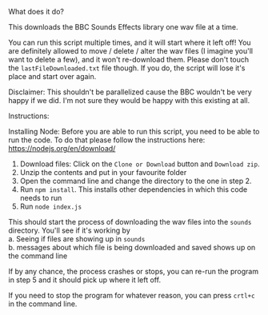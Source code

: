 What does it do?

This downloads the BBC Sounds Effects library one wav file at a time.

You can run this script multiple times, and it will start where it left off!  You are definitely allowed to move / delete / alter the wav files (I imagine you'll want to delete a few), and it won't re-download them.  Please don't touch the `lastFileDownloaded.txt` file though.  If you do, the script will lose it's place and start over again.

Disclaimer: This shouldn't be parallelized cause the BBC wouldn't be very happy if we did.  I'm not sure they would be happy with this existing at all.

Instructions:

Installing Node: Before you are able to run this script, you need to be able to run the code.  To do that please follow the instructions here: https://nodejs.org/en/download/

1. Download files: Click on the  `Clone or Download` button and `Download zip`.
2. Unzip the contents and put in your favourite folder
3. Open the command line and change the directory to the one in step 2.
4. Run `npm install`.  This installs other dependencies in which this code needs to run
5. Run `node index.js`

This should start the process of downloading the wav files into the `sounds` directory.  You'll see if it's working by  
a. Seeing if files are showing up in `sounds`  
b. messages about which file is being downloaded and saved shows up on the command line

If by any chance, the process crashes or stops, you can re-run the program in step 5 and it should pick up where it left off.

If you need to stop the program for whatever reason, you can press `crtl+c` in the command line.